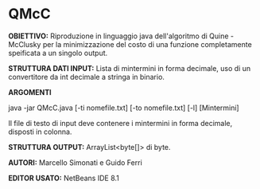 # QMcC
**OBIETTIVO:**
Riproduzione in linguaggio java dell'algoritmo di Quine - McClusky per la minimizzazione del costo di una funzione 
completamente speificata a un singolo output.

**STRUTTURA DATI INPUT:** Lista di mintermini in forma decimale, uso di un convertitore da int decimale a stringa in binario.

**ARGOMENTI**

java -jar QMcC.java [-ti nomefile.txt] [-to nomefile.txt] [-l] [Mintermini]

Il file di testo di input deve contenere i mintermini in forma decimale, disposti in colonna.

**STRUTTURA OUTPUT:** ArrayList<byte[]> di byte.

**AUTORI:** Marcello Simonati e Guido Ferri

**EDITOR USATO:** NetBeans IDE 8.1